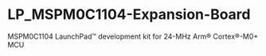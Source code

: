 # LP_MSPM0C1104-Expansion-Board
MSPM0C1104 LaunchPad™ development kit for 24-MHz Arm® Cortex®-M0+ MCU
